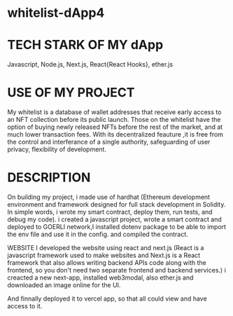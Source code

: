 # whitelist-dApp4

 

# TECH STARK OF MY dApp #
Javascript, Node.js, Next.js, React{React Hooks}, ether.js

# USE OF MY PROJECT #
My whitelist is a database of wallet addresses that receive early access to an NFT collection before its public launch. Those on the whitelist have the option of buying newly released NFTs before the rest of the market, and at much lower transaction fees. With its decentralized feauture ,it is free from the control and interferance of a single authority, safeguarding of user privacy, flexibility of development.

 # DESCRIPTION #
On building my project, i made use of hardhat (Ethereum development environment and framework designed for full stack development in Solidity. In simple words, i wrote my smart contract, deploy them, run tests, and debug my code). i created a javascript project, wrote a smart contract and deployed to GOERLI network,I installed dotenv package to be able to import the env file and use it in the config. and compiled the contract.

WEBSITE
I developed the website using react and next.js (React is a javascript framework used to make websites and Next.js is a React framework that also allows writing backend APIs code along with the frontend, so you don't need two separate frontend and backend services.) i creacted a new next-app, installed web3modal, also ether.js and downloaded an image online for the UI.

And finnally deployed it to vercel app, so that all could view and have access to it.
